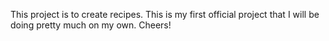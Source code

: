 This project is to create recipes. This is my first official project that I will be doing pretty much on my own. Cheers!
